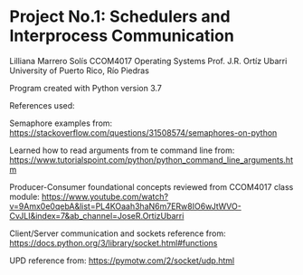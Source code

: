 # Project No.1: Schedulers and Interprocess Communication

Lilliana Marrero Solís 
CCOM4017 Operating Systems
Prof. J.R. Ortíz Ubarri
University of Puerto Rico, Río Piedras

Program created with Python version 3.7


References used:

Semaphore examples from: 
https://stackoverflow.com/questions/31508574/semaphores-on-python

Learned how to read arguments from te command line from:
https://www.tutorialspoint.com/python/python_command_line_arguments.htm

Producer-Consumer foundational concepts reviewed from CCOM4017 class module: 
https://www.youtube.com/watch?v=9Amx0e0qebA&list=PL4KOaah3haN6m7ERw8IO6wJtWVO-CvJLI&index=7&ab_channel=JoseR.OrtizUbarri

Client/Server communication and sockets reference from:
https://docs.python.org/3/library/socket.html#functions 

UPD reference from:
https://pymotw.com/2/socket/udp.html





